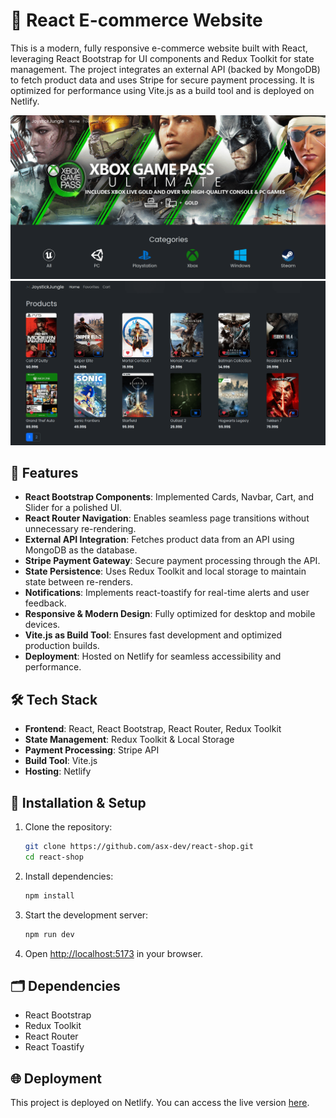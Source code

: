 # 🛒 React E-commerce Website

This is a modern, fully responsive e-commerce website built with React, leveraging React Bootstrap for UI components and Redux Toolkit for state management. The project integrates an external API (backed by MongoDB) to fetch product data and uses Stripe for secure payment processing. It is optimized for performance using Vite.js as a build tool and is deployed on Netlify.

![screenshot](/public//screenshot-1.png)
![screenshot](/public//screenshot-2.png)

## 🚀 Features

- **React Bootstrap Components**: Implemented Cards, Navbar, Cart, and Slider for a polished UI.
- **React Router Navigation**: Enables seamless page transitions without unnecessary re-rendering.
- **External API Integration**: Fetches product data from an API using MongoDB as the database.
- **Stripe Payment Gateway**: Secure payment processing through the API.
- **State Persistence**: Uses Redux Toolkit and local storage to maintain state between re-renders.
- **Notifications**: Implements react-toastify for real-time alerts and user feedback.
- **Responsive & Modern Design**: Fully optimized for desktop and mobile devices.
- **Vite.js as Build Tool**: Ensures fast development and optimized production builds.
- **Deployment**: Hosted on Netlify for seamless accessibility and performance.

## 🛠️ Tech Stack

- **Frontend**: React, React Bootstrap, React Router, Redux Toolkit
- **State Management**: Redux Toolkit & Local Storage
- **Payment Processing**: Stripe API
- **Build Tool**: Vite.js
- **Hosting**: Netlify

## 💾 Installation & Setup

1. Clone the repository:
   ```sh
   git clone https://github.com/asx-dev/react-shop.git
   cd react-shop
   ```
2. Install dependencies:
   ```sh
   npm install
   ```
3. Start the development server:
   ```sh
   npm run dev
   ```
4. Open [http://localhost:5173](http://localhost:5173) in your browser.

## 🗂️ Dependencies

- React Bootstrap
- Redux Toolkit
- React Router
- React Toastify

## 🌐 Deployment

This project is deployed on Netlify. You can access the live version [here](https://joystickjungle.netlify.app/).
